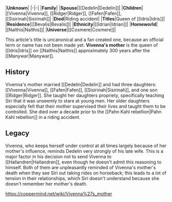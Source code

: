 |**Unknown**|
|-|-|
|**Family**|
|**Spouse**|[[Dedelin\|Dedelin]]|
|**Children**|[[Vivenna\|Vivenna]], [[Ridger\|Ridger]], [[Fafen\|Fafen]], [[Sisirinah\|Sisirinah]]|
|**Died**|Riding accident|
|**Titles**|Queen of [[Idris\|Idris]]|
|**Residence**|[[Bevalis\|Bevalis]]|
|**Ethnicity**|[[Idrian\|Idrian]]|
|**Homeworld**|[[Nalthis\|Nalthis]]|
|**Universe**|[[Cosmere\|Cosmere]]|

This article's title is uncanonical and a fan created one, because an official term or name has not been made yet.
**Vivenna's mother** is the queen of [[Idris\|Idris]] on [[Nalthis\|Nalthis]] approximately 300 years after the [[Manywar\|Manywar]].

## History
Vivenna's mother married [[Dedelin\|Dedelin]] and had three daughters: [[Vivenna\|Vivenna]], [[Fafen\|Fafen]], [[Sisirinah\|Sisirinah]], and one son [[Ridger\|Ridger]]. She taught her daughters propriety, specifically teaching Siri that it was unseemly to stare at young men. Her older daughters especially felt that their mother supervised their lives and taught them to be controlled. She died over a decade prior to the [[Pahn Kahl rebellion\|Pahn Kahl rebellion]] in a riding accident.

## Legacy
Vivenna, who keeps herself under control at all times largely because of her mother's influence, reminds Dedelin very strongly of his late wife. This is a major factor in his decision not to send Vivenna to [[Hallandren\|Hallandren]], even though he doesn't admit this reasoning to himself. Both of them are unpleasantly reminded of Vivenna's mother's death when they see Siri out taking rides on horseback; this leads to a lot of tension in their relationships, which Siri doesn't understand because she doesn't remember her mother's death.



https://coppermind.net/wiki/Vivenna%27s_mother